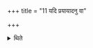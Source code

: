 +++
title = "11 यदि प्रयायादनु वा"

+++

<details><summary>थिते</summary>

11. If (the performer) goes away or if (the Brāhmaudanika fire) is extinguished, having cooked rice-pap for Brāhmaṇas, (the perforemer) should put fuel-sticks in it in this same manner.
</details>
